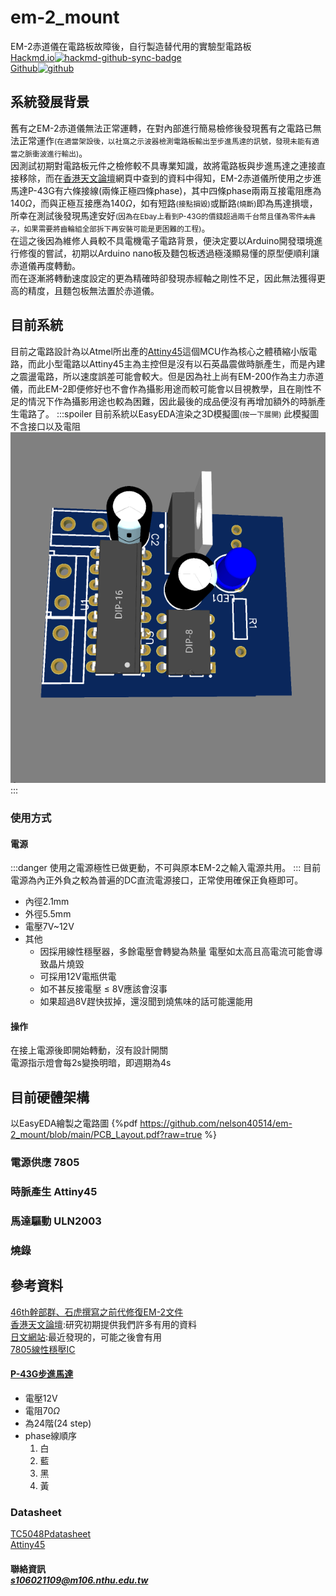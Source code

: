 # em-2_mount
EM-2赤道儀在電路板故障後，自行製造替代用的實驗型電路板  
[Hackmd.io![hackmd-github-sync-badge](https://hackmd.io/sIzvRXmRRlCRxG6UBYnCwA/badge)](https://hackmd.io/sIzvRXmRRlCRxG6UBYnCwA)  
[Github![github](https://icons-for-free.com/iconfiles/png/128/part+1+github-1320568339880199515.png)](https://github.com/nelson40514/em-2_mount)

## 系統發展背景
舊有之EM-2赤道儀無法正常運轉，在對內部進行簡易檢修後發現舊有之電路已無法正常運作<small>(在適當架設後，以社窩之示波器檢測電路板輸出至步進馬達的訊號，發現未能有適當之脈衝波進行輸出)</small>。  
因測試初期對電路板元件之檢修較不具專業知識，故將電路板與步進馬達之連接直接移除，而在[香港天文論壇](http://www.hkastroforum.net/viewtopic.php?t=5353 )網頁中查到的資料中得知，EM-2赤道儀所使用之步進馬達P-43G有六條接線(兩條正極四條phase)，其中四條phase兩兩互接電阻應為$140\Omega$，而與正極互接應為$140\Omega$，如有短路<small>(接點損毀)</small>或斷路<small>(燒斷)</small>即為馬達損壞，所幸在測試後發現馬達安好<small>(因為在Ebay上看到P-43G的價錢超過兩千台幣且僅為零件<small><del>太貴了</del></small>，如果需要將齒輪組全部拆下再安裝可能是更困難的工程)</small>。  
在這之後因為維修人員較不具電機電子電路背景，便決定要以Arduino開發環境進行修復的嘗試，初期以Arduino nano板及麵包板透過極淺顯易懂的原型便順利讓赤道儀再度轉動。  
而在逐漸將轉動速度設定的更為精確時卻發現赤經軸之剛性不足，因此無法獲得更高的精度，且麵包板無法置於赤道儀。
## 目前系統
目前之電路設計為以Atmel所出產的[Attiny45](https://ww1.microchip.com/downloads/en/DeviceDoc/Atmel-2586-AVR-8-bit-Microcontroller-ATtiny25-ATtiny45-ATtiny85_Datasheet.pdf)這個MCU作為核心之體積縮小版電路，而此小型電路以Attiny45主為主控但是沒有以石英晶震做時脈產生，而是內建之震盪電路，所以速度誤差可能會較大。但是因為社上尚有EM-200作為主力赤道儀，而此EM-2即便修好也不會作為攝影用途而較可能會以目視教學，且在剛性不足的情況下作為攝影用途也較為困難，因此最後的成品便沒有再增加額外的時脈產生電路了。
:::spoiler 目前系統以EasyEDA渲染之3D模擬圖<small>(按一下展開)</small>
此模擬圖不含接口以及電阻
![](https://github.com/nelson40514/em-2_mount/blob/main/PCB_Layout_3D.png?raw=true)
:::
### 使用方式
#### 電源
:::danger
使用之電源極性已做更動，不可與原本EM-2之輸入電源共用。
:::
目前電源為內正外負之較為普遍的DC直流電源接口，正常使用確保正負極即可。
* 內徑2.1mm
* 外徑5.5mm
* 電壓7V~12V
* 其他
    * 因採用線性穩壓器，多餘電壓會轉變為熱量
      電壓如太高且高電流可能會導致晶片燒毀
    * 可採用12V電瓶供電
    * 如不甚反接電壓 $\le$ 8V應該會沒事
    * 如果超過8V趕快拔掉，還沒聞到燒焦味的話可能還能用
#### 操作
在接上電源後即開始轉動，沒有設計開關  
電源指示燈會每2s變換明暗，即週期為4s
## 目前硬體架構
以EasyEDA繪製之電路圖
{%pdf https://github.com/nelson40514/em-2_mount/blob/main/PCB_Layout.pdf?raw=true %}
### 電源供應 7805
### 時脈產生 Attiny45
### 馬達驅動 ULN2003
### 燒錄

## 參考資料
[46th幹部群、石虎撰寫之前代修復EM-2文件](https://docs.google.com/document/d/19kICd7o-TUf18zYF089fwOmUeDHLzgfi/edit)  
[香港天文論壇](http://www.hkastroforum.net/viewtopic.php?t=5353 ):研究初期提供我們許多有用的資料  
[日文網站](http://7l1wqg.jp/article/187443705.html):最近發現的，可能之後會有用  
[7805線性穩壓IC](https://zh.wikipedia.org/wiki/78xx)  
#### [P-43G步進馬達](https://github.com/nelson40514/em-2_mount/blob/main/K-P43G.pdf)
* 電壓12V
* 電阻70$\Omega$
* 為24階(24 step)
* phase線順序
    1. 白
    2. 藍
    3. 黑
    4. 黃
### Datasheet
[TC5048Pdatasheet](http://pdf.datasheetcatalog.com/datasheet_pdf/toshiba/TC5036P_and_TC5048P.pdf)  
[Attiny45](https://ww1.microchip.com/downloads/en/DeviceDoc/Atmel-2586-AVR-8-bit-Microcontroller-ATtiny25-ATtiny45-ATtiny85_Datasheet.pdf)

#### 聯絡資訊<address>s106021109@m106.nthu.edu.tw</address>  